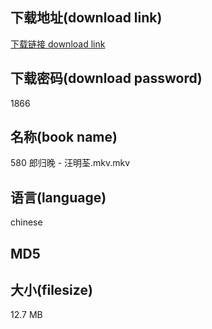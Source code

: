 ## 下载地址(download link)
[下载链接 download link](https://tutu365.netlify.app/?s=580+%E9%83%8E%E5%BD%92%E6%99%9A+-+%E6%B1%AA%E6%98%8E%E8%8D%83.mkv)

## 下载密码(download password)
1866

## 名称(book name)
580 郎归晚 - 汪明荃.mkv.mkv

## 语言(language)
chinese

## MD5


## 大小(filesize)
12.7 MB
